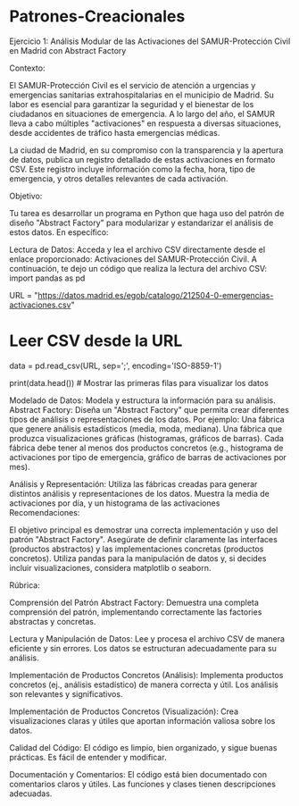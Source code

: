 # Patrones-Creacionales

Ejercicio 1: Análisis Modular de las Activaciones del SAMUR-Protección Civil en Madrid con Abstract Factory

Contexto:

El SAMUR-Protección Civil es el servicio de atención a urgencias y emergencias sanitarias extrahospitalarias en el municipio de Madrid. Su labor es esencial para garantizar la seguridad y el bienestar de los ciudadanos en situaciones de emergencia. A lo largo del año, el SAMUR lleva a cabo múltiples "activaciones" en respuesta a diversas situaciones, desde accidentes de tráfico hasta emergencias médicas.

La ciudad de Madrid, en su compromiso con la transparencia y la apertura de datos, publica un registro detallado de estas activaciones en formato CSV. Este registro incluye información como la fecha, hora, tipo de emergencia, y otros detalles relevantes de cada activación.

Objetivo:

Tu tarea es desarrollar un programa en Python que haga uso del patrón de diseño "Abstract Factory" para modularizar y estandarizar el análisis de estos datos. En específico:

Lectura de Datos: Acceda y lea el archivo CSV directamente desde el enlace proporcionado: Activaciones del SAMUR-Protección Civil. A continuación, te dejo un código que realiza la lectura del archivo CSV:
import pandas as pd

 

URL = "https://datos.madrid.es/egob/catalogo/212504-0-emergencias-activaciones.csv"

 

# Leer CSV desde la URL

data = pd.read_csv(URL, sep=';', encoding='ISO-8859-1')

 

print(data.head())  # Mostrar las primeras filas para visualizar los datos

 

Modelado de Datos: Modela y estructura la información para su análisis.
Abstract Factory: Diseña un "Abstract Factory" que permita crear diferentes tipos de análisis o representaciones de los datos. Por ejemplo:
Una fábrica que genere análisis estadísticos (media, moda, mediana).
Una fábrica que produzca visualizaciones gráficas (histogramas, gráficos de barras).
Cada fábrica debe tener al menos dos productos concretos (e.g., histograma de activaciones por tipo de emergencia, gráfico de barras de activaciones por mes).

Análisis y Representación: Utiliza las fábricas creadas para generar distintos análisis y representaciones de los datos. Muestra la media de activaciones por día, y un histograma de las activaciones
Recomendaciones:

El objetivo principal es demostrar una correcta implementación y uso del patrón "Abstract Factory". Asegúrate de definir claramente las interfaces (productos abstractos) y las implementaciones concretas (productos concretos).
Utiliza pandas para la manipulación de datos y, si decides incluir visualizaciones, considera matplotlib o seaborn.

Rúbrica:

Comprensión del Patrón Abstract Factory: Demuestra una completa comprensión del patrón, implementando correctamente las factories abstractas y concretas.

Lectura y Manipulación de Datos: Lee y procesa el archivo CSV de manera eficiente y sin errores. Los datos se estructuran adecuadamente para su análisis.

Implementación de Productos Concretos (Análisis): Implementa productos concretos (ej., análisis estadístico) de manera correcta y útil. Los análisis son relevantes y significativos.

Implementación de Productos Concretos (Visualización): Crea visualizaciones claras y útiles que aportan información valiosa sobre los datos.

Calidad del Código: El código es limpio, bien organizado, y sigue buenas prácticas. Es fácil de entender y modificar.

Documentación y Comentarios: El código está bien documentado con comentarios claros y útiles. Las funciones y clases tienen descripciones adecuadas.
